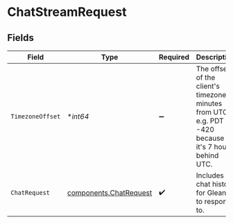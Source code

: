 # ChatStreamRequest


## Fields

| Field                                                                                                      | Type                                                                                                       | Required                                                                                                   | Description                                                                                                |
| ---------------------------------------------------------------------------------------------------------- | ---------------------------------------------------------------------------------------------------------- | ---------------------------------------------------------------------------------------------------------- | ---------------------------------------------------------------------------------------------------------- |
| `TimezoneOffset`                                                                                           | **int64*                                                                                                   | :heavy_minus_sign:                                                                                         | The offset of the client's timezone in minutes from UTC. e.g. PDT is -420 because it's 7 hours behind UTC. |
| `ChatRequest`                                                                                              | [components.ChatRequest](../../models/components/chatrequest.md)                                           | :heavy_check_mark:                                                                                         | Includes chat history for Glean AI to respond to.                                                          |